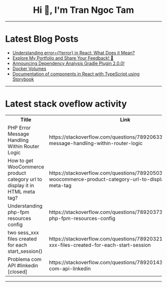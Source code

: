 <h1 align="center">Hi 👋, I'm Tran Ngoc Tam</h1>

---

# Latest Blog Posts 
<!-- BLOG-POST-LIST:START -->
- [Understanding error={!!error} in React: What Does it Mean?](https://dev.to/padmajothi_athimoolam_23d/understanding-errorerror-in-react-what-does-it-mean-3i6e)
- [Explore My Portfolio and Share Your Feedback! 🕺](https://dev.to/majdsufian/explore-my-portfolio-and-share-your-feedback-mp5)
- [Announcing Dependency Analysis Gradle Plugin 2.0.0!](https://dev.to/autonomousapps/announcing-dependency-analysis-gradle-plugin-200-426c)
- [Docker Volumes](https://dev.to/gcharalla_/docker-volumes-2pge)
- [Documentation of components in React with TypeScript using Storybook](https://dev.to/griseduardo/documentation-of-components-in-react-with-typescript-using-storybook-31hm)
<!-- BLOG-POST-LIST:END -->

---

# Latest stack oveflow activity
<table>
  <tr><th>Title</th><th>Link</th></tr>
  <!-- STACKOVERFLOW:START --><tr><td>PHP Error Message Handling Within Router Logic</td><td>https://stackoverflow.com/questions/78920633/php-error-message-handling-within-router-logic</td></tr><tr><td>How to get WooCommerce product category url to display it in HTML meta tag?</td><td>https://stackoverflow.com/questions/78920503/how-to-get-woocommerce-product-category-url-to-display-it-in-html-meta-tag</td></tr><tr><td>Understanding php-fpm resources config</td><td>https://stackoverflow.com/questions/78920373/understanding-php-fpm-resources-config</td></tr><tr><td>two sess_xxx files created for each start_session&lpar;&rpar;</td><td>https://stackoverflow.com/questions/78920321/two-sess-xxx-files-created-for-each-start-session</td></tr><tr><td>Problema com API #linkedin [closed]</td><td>https://stackoverflow.com/questions/78920143/problema-com-api-linkedin</td></tr><!-- STACKOVERFLOW:END -->
</table>

---


